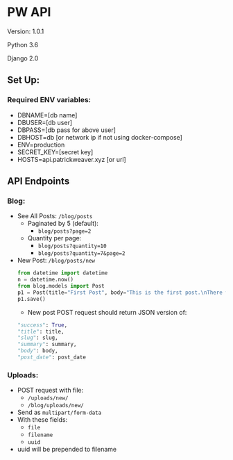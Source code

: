 # PW API

Version: 1.0.1

Python 3.6

Django 2.0

## Set Up:

### Required ENV variables:

- DBNAME=[db name]
- DBUSER=[db user]
- DBPASS=[db pass for above user]
- DBHOST=db [or network ip if not using docker-compose]
- ENV=production
- SECRET_KEY=[secret key]
- HOSTS=api.patrickweaver.xyz [or url]


## API Endpoints

### Blog:

- See All Posts: `/blog/posts`
    - Paginated by 5 (default):
        - `blog/posts?page=2`
    - Quantity per page:
        - `blog/posts?quantity=10`
        - `blog/posts?quantity=7&page=2`
- New Post: `/blog/posts/new`
    ``` python
    from datetime import datetime
    n = datetime.now()
    from blog.models import Post
    p1 = Post(title="First Post", body="This is the first post.\nThere will be more posts later.", post_date=n, created_date=n)
    p1.save()
    ```
    - New post POST request should return JSON version of:
    ``` python
    "success": True,
    "title": title,
    "slug": slug,
    "summary": summary,
    "body": body,
    "post_date": post_date
    ```

### Uploads:

- POST request with file:
    - `/uploads/new/`
    - `/blog/uploads/new/`
- Send as `multipart/form-data`
- With these fields:
    - `file`
    - `filename`
    - `uuid`
- uuid will be prepended to filename
